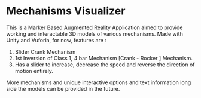 # Mechanisms Visualizer

This is a Marker Based Augmented Reality Application aimed to provide working and interactable 3D models of various mechanisms. 
Made with Unity and Vuforia, for now, features are :
1) Slider Crank Mechanism
2) 1st Inversion of Class 1,  4 bar Mechanism [Crank - Rocker ] Mechanism.
3) Has a slider to increase, decrease the speed and reverse the direction of motion entirely.

More mechanisms and unique interactive options and text information long side the models can be provided in the future.
